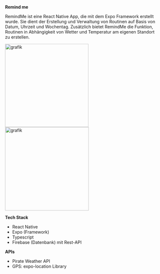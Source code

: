 **Remind me**

RemindMe ist eine React Native App, die mit dem Expo Framework erstellt wurde. Sie dient der Erstellung und Verwaltung von Routinen auf Basis von Datum, Uhrzeit und Wochentag. Zusätzlich bietet RemindMe die Funktion, Routinen in Abhängigkeit von Wetter und Temperatur am eigenen Standort zu erstellen.

<img width="274" alt="grafik" src="https://github.com/laurareimann/RemindMe/assets/65171891/95117a2a-9894-450a-b60b-e6395493334e">
<img width="275" alt="grafik" src="https://github.com/laurareimann/RemindMe/assets/65171891/916851a0-ceb2-4e1c-9b52-426dc139c0eb">

**Tech Stack**
- React Native
- Expo (Framework)
- Typescript
- Firebase (Datenbank) mit Rest-API

**APIs**
- Pirate Weather API
- GPS: expo-location Library
